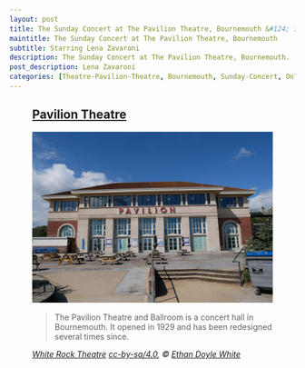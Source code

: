```yaml
---
layout: post
title: The Sunday Concert at The Pavilion Theatre, Bournemouth &#124; 16 August 1981
maintitle: The Sunday Concert at The Pavilion Theatre, Bournemouth
subtitle: Starring Lena Zavaroni
description: The Sunday Concert at The Pavilion Theatre, Bournemouth.
post_description: Lena Zavaroni
categories: [Theatre-Pavilion-Theatre, Bournemouth, Sunday-Concert, OnThisDay16August]
---
```


<figure class="fig3">
<div class="CardLayout">
<div class="CardItem">
<h2 id="infobox1" class="infobox"><a href="#infobox1">Pavilion Theatre</a></h2>
<div class="CardItem split">
<a href="https://commons.wikimedia.org/wiki/File:Pavilion_Theatre,_Bournemouth_(South_Face_-_01).jpg"><img src="/assets/images/theatres/Pavilion_Theatre,_Bournemouth_(South_Face_-_01).jpg" class="full-width" /></a>
<p></p>
<blockquote>
The Pavilion Theatre and Ballroom is a concert hall in Bournemouth. It opened in 1929 and has been redesigned several times since.
</blockquote>
<cite><a class="external-link" href="https://commons.wikimedia.org/wiki/File:Pavilion_Theatre,_Bournemouth_(South_Face_-_01).jpg">White Rock Theatre</a> <a class="external-link" href="https://creativecommons.org/licenses/by-sa/4.0/deed.en">cc-by-sa/4.0</a>, &copy; <a class="external-link" href="https://commons.wikimedia.org/wiki/User:Ethan_Doyle_White">Ethan Doyle White</a></cite>
</div></div></div>
</figure>
